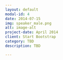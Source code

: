 ```yaml
---
layout: default
modal-id: 4
date: 2014-07-15
img: speaker_male.png
alt: image-alt
project-date: April 2014
client: Start Bootstrap
category: TBD
description: TBD

---
```

